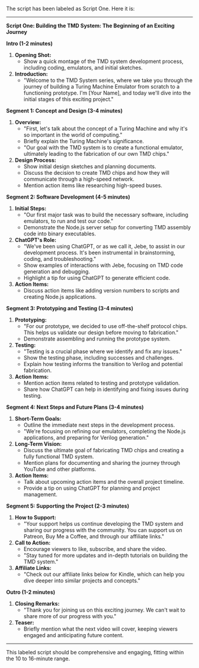 The script has been labeled as Script One. Here it is:

---

**Script One: Building the TMD System: The Beginning of an Exciting Journey**

**Intro (1-2 minutes)**
1. **Opening Shot:**
   - Show a quick montage of the TMD system development process, including coding, emulators, and initial sketches.
2. **Introduction:**
   - "Welcome to the TMD System series, where we take you through the journey of building a Turing Machine Emulator from scratch to a functioning prototype. I'm [Your Name], and today we'll dive into the initial stages of this exciting project."

**Segment 1: Concept and Design (3-4 minutes)**
1. **Overview:**
   - "First, let's talk about the concept of a Turing Machine and why it's so important in the world of computing."
   - Briefly explain the Turing Machine's significance.
   - "Our goal with the TMD system is to create a functional emulator, ultimately leading to the fabrication of our own TMD chips."
2. **Design Process:**
   - Show initial design sketches and planning documents.
   - Discuss the decision to create TMD chips and how they will communicate through a high-speed network.
   - Mention action items like researching high-speed buses.

**Segment 2: Software Development (4-5 minutes)**
1. **Initial Steps:**
   - "Our first major task was to build the necessary software, including emulators, to run and test our code."
   - Demonstrate the Node.js server setup for converting TMD assembly code into binary executables.
2. **ChatGPT's Role:**
   - "We've been using ChatGPT, or as we call it, Jebe, to assist in our development process. It's been instrumental in brainstorming, coding, and troubleshooting."
   - Show examples of interactions with Jebe, focusing on TMD code generation and debugging.
   - Highlight a tip for using ChatGPT to generate efficient code.
3. **Action Items:**
   - Discuss action items like adding version numbers to scripts and creating Node.js applications.

**Segment 3: Prototyping and Testing (3-4 minutes)**
1. **Prototyping:**
   - "For our prototype, we decided to use off-the-shelf protocol chips. This helps us validate our design before moving to fabrication."
   - Demonstrate assembling and running the prototype system.
2. **Testing:**
   - "Testing is a crucial phase where we identify and fix any issues."
   - Show the testing phase, including successes and challenges.
   - Explain how testing informs the transition to Verilog and potential fabrication.
3. **Action Items:**
   - Mention action items related to testing and prototype validation.
   - Share how ChatGPT can help in identifying and fixing issues during testing.

**Segment 4: Next Steps and Future Plans (3-4 minutes)**
1. **Short-Term Goals:**
   - Outline the immediate next steps in the development process.
   - "We're focusing on refining our emulators, completing the Node.js applications, and preparing for Verilog generation."
2. **Long-Term Vision:**
   - Discuss the ultimate goal of fabricating TMD chips and creating a fully functional TMD system.
   - Mention plans for documenting and sharing the journey through YouTube and other platforms.
3. **Action Items:**
   - Talk about upcoming action items and the overall project timeline.
   - Provide a tip on using ChatGPT for planning and project management.

**Segment 5: Supporting the Project (2-3 minutes)**
1. **How to Support:**
   - "Your support helps us continue developing the TMD system and sharing our progress with the community. You can support us on Patreon, Buy Me a Coffee, and through our affiliate links."
2. **Call to Action:**
   - Encourage viewers to like, subscribe, and share the video.
   - "Stay tuned for more updates and in-depth tutorials on building the TMD system."
3. **Affiliate Links:**
   - "Check out our affiliate links below for Kindle, which can help you dive deeper into similar projects and concepts."

**Outro (1-2 minutes)**
1. **Closing Remarks:**
   - "Thank you for joining us on this exciting journey. We can't wait to share more of our progress with you."
2. **Teaser:**
   - Briefly mention what the next video will cover, keeping viewers engaged and anticipating future content.

---

This labeled script should be comprehensive and engaging, fitting within the 10 to 16-minute range.
